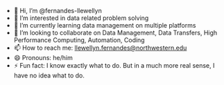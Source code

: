 - 👋 Hi, I’m @fernandes-llewellyn
- 👀 I’m interested in data related problem solving
- 🌱 I’m currently learning data management on multiple platforms
- 💞️ I’m looking to collaborate on Data Management, Data Transfers, High Performance Computing, Automation, Coding
- 📫 How to reach me: llewellyn.fernandes@northwestern.edu
- 😄 Pronouns: he/him
- ⚡ Fun fact: I know exactly what to do. But in a much more real sense, I have no idea what to do.

<!---
fernandes-llewellyn/fernandes-llewellyn is a ✨ special ✨ repository because its `README.md` (this file) appears on your GitHub profile.
You can click the Preview link to take a look at your changes.
--->
